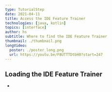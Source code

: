 ```yaml
---
type: TutorialStep
date: 2021-04-11
title: Access the IDE Feature Trainer
technologies: [java, kotlin]
topics: [interface]
author: hs
subtitle: Where to find the IDE Feature Trainer 
thumbnail: ./thumbnail.png
longVideo:
  poster: ./poster_long.png
  url: https://youtu.be/F8UTTTDtbH0?start=247
---
```


## Loading the IDE Feature Trainer
- 